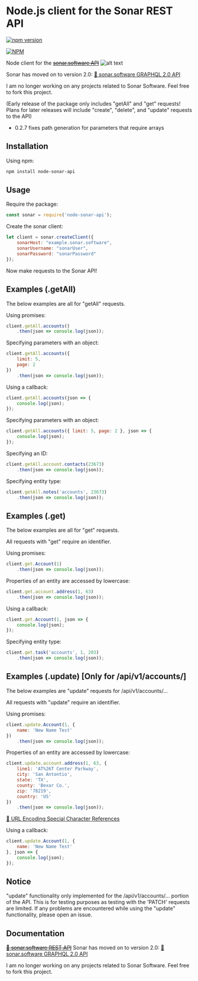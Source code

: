 # Node.js client for the Sonar REST API

[![npm version](https://badge.fury.io/js/node-sonar-api.svg)](https://badge.fury.io/js/node-sonar-api)

[![NPM](https://nodei.co/npm/node-sonar-api.png)](https://nodei.co/npm/node-sonar-api/)

Node client for the [~~sonar.software API~~](https://sonar.software/apidoc/) ![alt text](https://i.imgur.com/oZIYoDn.png?2 "Sonar Logo")

Sonar has moved on to version 2.0:
[📖 sonar.software GRAPHQL 2.0 API](https://api.sonar.software/)

I am no longer working on any projects related to Sonar Software.
Feel free to fork this project.

(Early release of the package only includes "getAll" and "get" requests! Plans for later releases will include "create", "delete", and "update" requests to the API)

* 0.2.7 fixes path generation for parameters that require arrays

## Installation
Using npm:
```sh
npm install node-sonar-api
```


## Usage
Require the package:
```javascript
const sonar = require('node-sonar-api');
```

Create the sonar client:
```javascript
let client = sonar.createClient({
    sonarHost: "example.sonar.software",
    sonarUsername: "sonarUser",
    sonarPassword: "sonarPassword"
});
```

Now make requests to the Sonar API!


## Examples (.getAll)
The below examples are all for "getAll" requests.

Using promises:
```javascript
client.getAll.accounts()
    .then(json => console.log(json));
```
Specifying parameters with an object:
```javascript
client.getAll.accounts({
    limit: 5,
    page: 2
})
    .then(json => console.log(json));
```

Using a callback:
```javascript
client.getAll.accounts(json => {
    console.log(json);
});
```
Specifying parameters with an object:
```javascript
client.getAll.accounts({ limit: 5, page: 2 }, json => {
    console.log(json);
});
```

Specifying an ID:
```javascript
client.getAll.account.contacts(23673)
    .then(json => console.log(json));
```

Specifying entity type:
```javascript
client.getAll.notes('accounts', 23673)
    .then(json => console.log(json));
```


## Examples (.get)
The below examples are all for "get" requests.

All requests with "get" require an identifier.

Using promises:
```javascript
client.get.Account(1)
    .then(json => console.log(json));
```
Properties of an entity are accessed by lowercase:
```javascript
client.get.account.address(1, 63)
    .then(json => console.log(json));
```

Using a callback:
```javascript
client.get.Account(1, json => {
    console.log(json);
});
```

Specifying entity type:
```javascript
client.get.task('accounts', 1, 203)
    .then(json => console.log(json));
```


## Examples (.update) [Only for /api/v1/accounts/]
The below examples are "update" requests for /api/v1/accounts/...

All requests with "update" require an identifier.

Using promises:
```javascript
client.update.Account(1, {
    name: 'New Name Test'
})
    .then(json => console.log(json));
```
Properties of an entity are accessed by lowercase:
```javascript
client.update.account.address(1, 63, {
    line1: 'AT%26T Center Parkway',
    city: 'San Antontio',
    state: 'TX',
    county: 'Bexar Co.',
    zip: '78219',
    country: 'US'
})
    .then(json => console.log(json));
```
[📖 URL Encoding Special Character References](https://www.w3schools.com/tags/ref_urlencode.asp)

Using a callback:
```javascript
client.update.Account(1, { 
    name: 'New Name Test' 
}, json => {
    console.log(json);
});
```
## Notice
"update" functionality only implemented for the /api/v1/accounts/... portion of the API. This is for testing purposes as testing with the 'PATCH' requests are limited. If any problems are encountered while using the "update" functionality, please open an issue.

## Documentation
[~~📖 sonar.software REST API~~](https://sonar.software/apidoc/)
Sonar has moved on to version 2.0:
[📖 sonar.software GRAPHQL 2.0 API](https://api.sonar.software/)

I am no longer working on any projects related to Sonar Software.
Feel free to fork this project.
